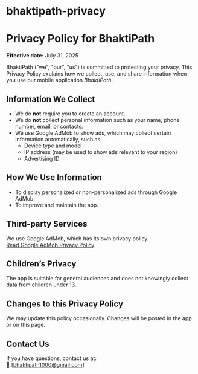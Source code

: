 # bhaktipath-privacy

# Privacy Policy for BhaktiPath

**Effective date:** July 31, 2025

BhaktiPath ("we", "our", "us") is committed to protecting your privacy. This Privacy Policy explains how we collect, use, and share information when you use our mobile application *BhaktiPath*.

## Information We Collect
- We do **not** require you to create an account.
- We do **not** collect personal information such as your name, phone number, email, or contacts.
- We use Google AdMob to show ads, which may collect certain information automatically, such as:
  - Device type and model
  - IP address (may be used to show ads relevant to your region)
  - Advertising ID

## How We Use Information
- To display personalized or non-personalized ads through Google AdMob.
- To improve and maintain the app.

## Third-party Services
We use Google AdMob, which has its own privacy policy.  
[Read Google AdMob Privacy Policy](https://policies.google.com/privacy)

## Children’s Privacy
The app is suitable for general audiences and does not knowingly collect data from children under 13.

## Changes to this Privacy Policy
We may update this policy occasionally. Changes will be posted in the app or on this page.

## Contact Us
If you have questions, contact us at:  
📧 [bhaktipath1000@gmail.com]
